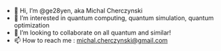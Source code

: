 - 👋 Hi, I’m @ge28yen, aka Michal Cherczynski
- 👀 I’m interested in quantum computing, quantum simulation, quantum optimization
- 💞️ I’m looking to collaborate on all quantum and similar!
- 📫 How to reach me : michal.cherczynski@gmail.com

<!---
ge28yen/ge28yen is a ✨ special ✨ repository because its `README.md` (this file) appears on your GitHub profile.
You can click the Preview link to take a look at your changes.
--->
